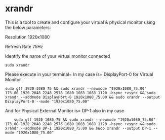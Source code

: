# xrandr
This is a tool to create and configure your virtual & physical monitor using the below parameters:


Resolution
    1920x1080 
    
Refresh Rate
    75Hz 

Identify the name of your virtual monitor connected

    sudo xrandr

Please execute in your terminal=
In my case is= DisplayPort-0 for Virtual Monitor

    sudo gtf 1920 1080 75 && sudo xrandr --newmode "1920x1080_75.00" 173.00 1920 2048 2248 2576 1080 1083 1088 1120 -hsync +vsync && sudo xrandr --addmode DisplayPort-0 1920x1080_75.00 && sudo xrandr --output DisplayPort-0 --mode "1920x1080_75.00"


And for Physical External Monitor is= DP-1 also in my case

        sudo gtf 1920 1080 75 && sudo xrandr --newmode "1920x1080_75.00" 173.00 1920 2048 2248 2576 1080 1083 1088 1120 -hsync +vsync && sudo xrandr --addmode DP-1 1920x1080_75.00 && sudo xrandr --output DP-1 --mode "1920x1080_75.00"
